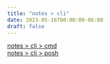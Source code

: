 ```yaml
---
title: "notes > cli"
date: 2023-05-16T00:00:00-06:00
draft: false
---
```


[notes > cli > cmd](cmd)  
[notes > cli > posh](posh)  
